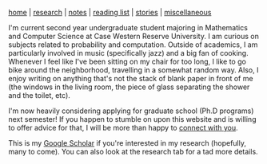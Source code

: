 [home](./index.html)  |  [research](./research.html)  |  [notes](./notes.html)  |  [reading list](./reading_list.html)  |  [stories](./story.html)  |  [miscellaneous](./miscellaneous.html)


I'm current second year undergraduate student majoring in Mathematics and Computer Science at Case Western Reserve University. I am curious on subjects related to probability and computation. Outside of academics, I am particularly involved in music (specifically jazz) and a big fan of cooking. Whenever I feel like I've been sitting on my chair for too long, I like to go bike around the neighborhood, travelling in a somewhat random way. Also, I enjoy writing on anything that's not the stack of blank paper in front of me (the windows in the living room, the piece of glass separating the shower and the toilet, etc). 

I'm now heavily considering applying for graduate school (Ph.D programs) next semester! If you happen to stumble on upon this website and is willing to offer advice for that, I will be more than happy to [connect with you](./contact.html).

This is my [Google Scholar](https://scholar.google.com/citations?hl=en&user=W72N33YAAAAJ) if you're interested in my research (hopefully, many to come). You can also look at the research tab for a tad more details.
